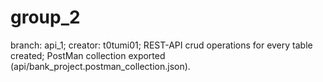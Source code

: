 # group_2
branch: api_1;
creator: t0tumi01;
REST-API crud operations for every table created;
PostMan collection exported (api/bank_project.postman_collection.json).
